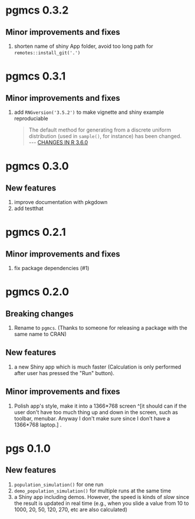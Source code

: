 # pgmcs 0.3.2

## Minor improvements and fixes

1. shorten name of shiny App folder, avoid too long path for `remotes::install_git('.')`



# pgmcs 0.3.1

## Minor improvements and fixes

1. add `RNGversion('3.5.2')` to make vignette and shiny example reproduciable  
   > The default method for generating from a discrete uniform distribution (used in `sample()`, for instance) has been changed.  
   > --- [CHANGES IN R 3.6.0](https://cran.r-project.org/doc/manuals/r-devel/NEWS.html)



# pgmcs 0.3.0

## New features

1. improve documentation with pkgdown
1. add testthat



# pgmcs 0.2.1

## Minor improvements and fixes

1. fix package dependencies  (#1)



# pgmcs 0.2.0

## Breaking changes

1. Rename to `pgmcs`. (Thanks to someone for releasing a package with the same name to CRAN)

## New features

1. a new Shiny app which is much faster (Calculation is only performed after user has pressed the "Run" button). 

## Minor improvements and fixes

1. Polish app's style, make it into a 1366\*768 screen ^[it should can if the user don't have too much thing up and down in the screen, such as toolbar, menubar. Anyway I don't make sure since I don't have a 1366\*768 laptop.] .



# pgs 0.1.0

## New features

1. `population_simulation()` for one run
1. `demo_population_simulation()` for multiple runs at the same time
1. a Shiny app including demos. However, the speed is kinds of _slow_ since the result is updated in real time (e.g., when you slide a value from 10 to 1000, 20, 50, 120, 270, etc are also calculated) 
